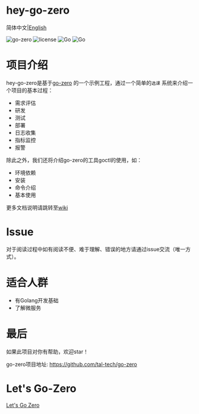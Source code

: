 # hey-go-zero
简体中文|[English](./readme_en.md)

![go-zero](https://img.shields.io/badge/Github-go--zero-brightgreen?link=https://github.com/tal-tech/go-zero&logo=github)
![license](https://img.shields.io/badge/License-Apache-blue?link=https://github.com/songmeizi/hey-go-zero/blob/master/LICENSE&logo=apache)
![Go](https://github.com/songmeizi/hey-go-zero/workflows/Go/badge.svg)
![Go](https://img.shields.io/badge/Goctl-V20201125-red)

# 项目介绍
hey-go-zero是基于[go-zero](https://github.com/tal-tech/go-zero) 的一个示例工程，通过一个简单的`选课`
系统来介绍一个项目的基本过程：
* 需求评估
* 研发
* 测试
* 部署
* 日志收集
* 指标监控
* 报警

除此之外，我们还将介绍go-zero的工具goctl的使用，如：
* 环境依赖
* 安装
* 命令介绍
* 基本使用

更多文档说明请跳转至[wiki]()

# Issue
对于阅读过程中如有阅读不便、难于理解、错误的地方请通过issue交流（唯一方式）。

# 适合人群
* 有Golang开发基础
* 了解微服务

# 最后
如果此项目对你有帮助，欢迎star！

go-zero项目地址: https://github.com/tal-tech/go-zero

# Let's Go-Zero
[Let's Go Zero](./doc/index.md)